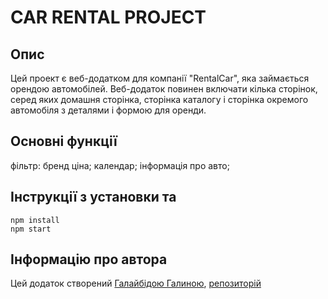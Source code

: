 # CAR RENTAL PROJECT

## Опис

Цей проект є веб-додатком для компанії "RentalCar", яка займається орендою автомобілей. Веб-додаток повинен включати кілька сторінок, серед яких домашня сторінка, сторінка каталогу і сторінка окремого автомобіля з деталями і формою для оренди.

## Основні функції

фільтр:
бренд
ціна;
календар;
інформація про авто;

## Інструкції з установки та

```
npm install
npm start
```

## Інформацію про автора

Цей додаток створений [Галайбідою Галиною](https://www.linkedin.com/in/galyna-galaibida-522961336/), [репозиторій](https://github.com/Olenyuk-Galyna/car-rental.git)
